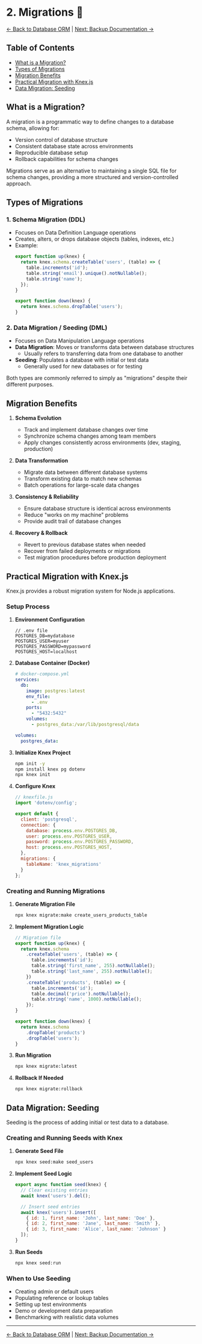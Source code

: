 # 2. Migrations 📝

[<- Back to Database ORM](./01-database-orm.md) | [Next: Backup Documentation ->](./03-backup-documentation.md)

## Table of Contents
- [What is a Migration?](#what-is-a-migration)
- [Types of Migrations](#types-of-migrations)
- [Migration Benefits](#migration-benefits)
- [Practical Migration with Knex.js](#practical-migration-with-knexjs)
- [Data Migration: Seeding](#data-migration-seeding)

## What is a Migration?

A migration is a programmatic way to define changes to a database schema, allowing for:
- Version control of database structure
- Consistent database state across environments
- Reproducible database setup
- Rollback capabilities for schema changes

Migrations serve as an alternative to maintaining a single SQL file for schema changes, providing a more structured and version-controlled approach.

## Types of Migrations

### 1. Schema Migration (DDL)
- Focuses on Data Definition Language operations
- Creates, alters, or drops database objects (tables, indexes, etc.)
- Example:
  ```javascript
  export function up(knex) {
    return knex.schema.createTable('users', (table) => {
      table.increments('id');
      table.string('email').unique().notNullable();
      table.string('name');
    });
  }
  
  export function down(knex) {
    return knex.schema.dropTable('users');
  }
  ```

### 2. Data Migration / Seeding (DML)
- Focuses on Data Manipulation Language operations
- **Data Migration**: Moves or transforms data between database structures
  - Usually refers to transferring data from one database to another
- **Seeding**: Populates a database with initial or test data
  - Generally used for new databases or for testing

Both types are commonly referred to simply as "migrations" despite their different purposes.

## Migration Benefits

1. **Schema Evolution**
   - Track and implement database changes over time
   - Synchronize schema changes among team members
   - Apply changes consistently across environments (dev, staging, production)

2. **Data Transformation**
   - Migrate data between different database systems
   - Transform existing data to match new schemas
   - Batch operations for large-scale data changes

3. **Consistency & Reliability**
   - Ensure database structure is identical across environments
   - Reduce "works on my machine" problems
   - Provide audit trail of database changes

4. **Recovery & Rollback**
   - Revert to previous database states when needed
   - Recover from failed deployments or migrations
   - Test migration procedures before production deployment

## Practical Migration with Knex.js

Knex.js provides a robust migration system for Node.js applications.

### Setup Process

1. **Environment Configuration**
   ```
   // .env file
   POSTGRES_DB=mydatabase
   POSTGRES_USER=myuser
   POSTGRES_PASSWORD=mypassword
   POSTGRES_HOST=localhost
   ```

2. **Database Container (Docker)**
   ```yaml
   # docker-compose.yml
   services:
     db:
       image: postgres:latest
       env_file:
         - .env
       ports:
         - "5432:5432"
       volumes:
         - postgres_data:/var/lib/postgresql/data
   
   volumes:
     postgres_data:
   ```

3. **Initialize Knex Project**
   ```bash
   npm init -y
   npm install knex pg dotenv
   npx knex init
   ```

4. **Configure Knex**
   ```javascript
   // knexfile.js
   import 'dotenv/config';
   
   export default {
     client: 'postgresql',
     connection: {
       database: process.env.POSTGRES_DB,
       user: process.env.POSTGRES_USER,
       password: process.env.POSTGRES_PASSWORD,
       host: process.env.POSTGRES_HOST,
     },
     migrations: {
       tableName: 'knex_migrations'
     }
   };
   ```

### Creating and Running Migrations

1. **Generate Migration File**
   ```bash
   npx knex migrate:make create_users_products_table
   ```

2. **Implement Migration Logic**
   ```javascript
   // Migration file
   export function up(knex) {
     return knex.schema
       .createTable('users', (table) => {
         table.increments('id');
         table.string('first_name', 255).notNullable();
         table.string('last_name', 255).notNullable();
       })
       .createTable('products', (table) => {
         table.increments('id');
         table.decimal('price').notNullable();
         table.string('name', 1000).notNullable();
       });
   }
   
   export function down(knex) {
     return knex.schema
       .dropTable('products')
       .dropTable('users');
   }
   ```

3. **Run Migration**
   ```bash
   npx knex migrate:latest
   ```

4. **Rollback If Needed**
   ```bash
   npx knex migrate:rollback
   ```

## Data Migration: Seeding

Seeding is the process of adding initial or test data to a database.

### Creating and Running Seeds with Knex

1. **Generate Seed File**
   ```bash
   npx knex seed:make seed_users
   ```

2. **Implement Seed Logic**
   ```javascript
   export async function seed(knex) {
     // Clear existing entries
     await knex('users').del();
   
     // Insert seed entries
     await knex('users').insert([
       { id: 1, first_name: 'John', last_name: 'Doe' },
       { id: 2, first_name: 'Jane', last_name: 'Smith' },
       { id: 3, first_name: 'Alice', last_name: 'Johnson' }
     ]);
   }
   ```

3. **Run Seeds**
   ```bash
   npx knex seed:run
   ```

### When to Use Seeding

- Creating admin or default users
- Populating reference or lookup tables
- Setting up test environments
- Demo or development data preparation
- Benchmarking with realistic data volumes

---

[<- Back to Database ORM](./01-database-orm.md) | [Next: Backup Documentation ->](./03-backup-documentation.md)